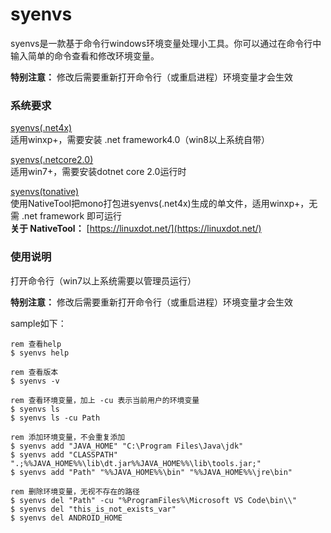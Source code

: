 # syenvs

syenvs是一款基于命令行windows环境变量处理小工具。你可以通过在命令行中输入简单的命令查看和修改环境变量。

**特别注意：** 修改后需要重新打开命令行（或重启进程）环境变量才会生效

### 系统要求
[syenvs(.net4x)](https://github.com/zerowsl/syenvs/releases/download/untagged-8ac50300afda1028302e/syenvs-net4x.zip)\
适用winxp+，需要安装 .net framework4.0（win8以上系统自带）

[syenvs(.netcore2.0)](https://github.com/zerowsl/syenvs/releases/download/untagged-8ac50300afda1028302e/syenvs-netcore2.0.zip)\
适用win7+，需要安装dotnet core 2.0运行时

[syenvs(tonative)](https://pan.baidu.com/s/1o8xaxmi#list/path=%2Fgit%2FSysEnvVars%2Fsyenvs%2F0.3.0.0&parentPath=%2Fgit%2FSysEnvVars)\
使用NativeTool把mono打包进syenvs(.net4x)生成的单文件，适用winxp+，无需 .net framework 即可运行\
**关于 NativeTool：** [https://linuxdot.net/](https://linuxdot.net/)

### 使用说明
打开命令行（win7以上系统需要以管理员运行）

**特别注意：** 修改后需要重新打开命令行（或重启进程）环境变量才会生效

sample如下：
```shell
rem 查看help
$ syenvs help

rem 查看版本
$ syenvs -v

rem 查看环境变量，加上 -cu 表示当前用户的环境变量
$ syenvs ls
$ syenvs ls -cu Path

rem 添加环境变量，不会重复添加
$ syenvs add "JAVA_HOME" "C:\Program Files\Java\jdk"
$ syenvs add "CLASSPATH" ".;%%JAVA_HOME%%\lib\dt.jar%%JAVA_HOME%%\lib\tools.jar;"
$ syenvs add "Path" "%%JAVA_HOME%%\bin" "%%JAVA_HOME%%\jre\bin"

rem 删除环境变量，无视不存在的路径
$ syenvs del "Path" -cu "%ProgramFiles%\Microsoft VS Code\bin\\"
$ syenvs del "this_is_not_exists_var"
$ syenvs del ANDROID_HOME
```
